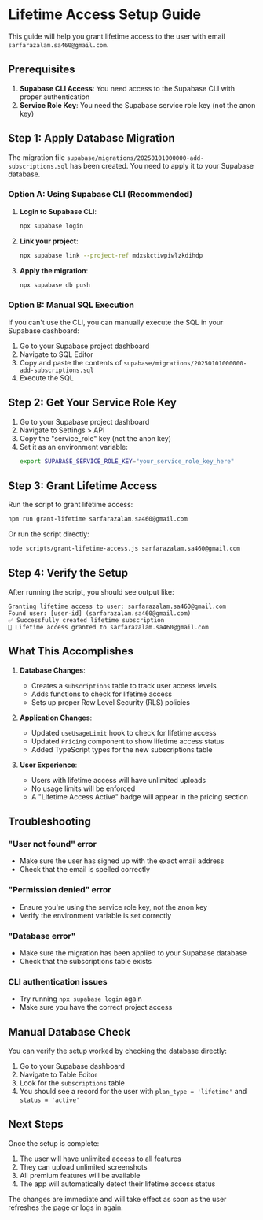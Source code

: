 # Lifetime Access Setup Guide

This guide will help you grant lifetime access to the user with email `sarfarazalam.sa460@gmail.com`.

## Prerequisites

1. **Supabase CLI Access**: You need access to the Supabase CLI with proper authentication
2. **Service Role Key**: You need the Supabase service role key (not the anon key)

## Step 1: Apply Database Migration

The migration file `supabase/migrations/20250101000000-add-subscriptions.sql` has been created. You need to apply it to your Supabase database.

### Option A: Using Supabase CLI (Recommended)

1. **Login to Supabase CLI**:
   ```bash
   npx supabase login
   ```

2. **Link your project**:
   ```bash
   npx supabase link --project-ref mdxskctiwpiwlzkdihdp
   ```

3. **Apply the migration**:
   ```bash
   npx supabase db push
   ```

### Option B: Manual SQL Execution

If you can't use the CLI, you can manually execute the SQL in your Supabase dashboard:

1. Go to your Supabase project dashboard
2. Navigate to SQL Editor
3. Copy and paste the contents of `supabase/migrations/20250101000000-add-subscriptions.sql`
4. Execute the SQL

## Step 2: Get Your Service Role Key

1. Go to your Supabase project dashboard
2. Navigate to Settings > API
3. Copy the "service_role" key (not the anon key)
4. Set it as an environment variable:
   ```bash
   export SUPABASE_SERVICE_ROLE_KEY="your_service_role_key_here"
   ```

## Step 3: Grant Lifetime Access

Run the script to grant lifetime access:

```bash
npm run grant-lifetime sarfarazalam.sa460@gmail.com
```

Or run the script directly:
```bash
node scripts/grant-lifetime-access.js sarfarazalam.sa460@gmail.com
```

## Step 4: Verify the Setup

After running the script, you should see output like:
```
Granting lifetime access to user: sarfarazalam.sa460@gmail.com
Found user: [user-id] (sarfarazalam.sa460@gmail.com)
✅ Successfully created lifetime subscription
🎉 Lifetime access granted to sarfarazalam.sa460@gmail.com
```

## What This Accomplishes

1. **Database Changes**:
   - Creates a `subscriptions` table to track user access levels
   - Adds functions to check for lifetime access
   - Sets up proper Row Level Security (RLS) policies

2. **Application Changes**:
   - Updated `useUsageLimit` hook to check for lifetime access
   - Updated `Pricing` component to show lifetime access status
   - Added TypeScript types for the new subscriptions table

3. **User Experience**:
   - Users with lifetime access will have unlimited uploads
   - No usage limits will be enforced
   - A "Lifetime Access Active" badge will appear in the pricing section

## Troubleshooting

### "User not found" error
- Make sure the user has signed up with the exact email address
- Check that the email is spelled correctly

### "Permission denied" error
- Ensure you're using the service role key, not the anon key
- Verify the environment variable is set correctly

### "Database error" 
- Make sure the migration has been applied to your Supabase database
- Check that the subscriptions table exists

### CLI authentication issues
- Try running `npx supabase login` again
- Make sure you have the correct project access

## Manual Database Check

You can verify the setup worked by checking the database directly:

1. Go to your Supabase dashboard
2. Navigate to Table Editor
3. Look for the `subscriptions` table
4. You should see a record for the user with `plan_type = 'lifetime'` and `status = 'active'`

## Next Steps

Once the setup is complete:
1. The user will have unlimited access to all features
2. They can upload unlimited screenshots
3. All premium features will be available
4. The app will automatically detect their lifetime access status

The changes are immediate and will take effect as soon as the user refreshes the page or logs in again. 